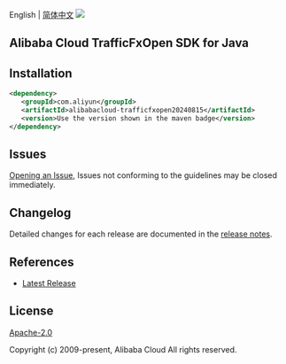 English | [简体中文](README-CN.md)
![](https://aliyunsdk-pages.alicdn.com/icons/AlibabaCloud.svg)

## Alibaba Cloud TrafficFxOpen SDK for Java

## Installation

```xml
<dependency>
   <groupId>com.aliyun</groupId>
   <artifactId>alibabacloud-trafficfxopen20240815</artifactId>
   <version>Use the version shown in the maven badge</version>
</dependency>
```

## Issues
[Opening an Issue](https://github.com/aliyun/alibabacloud-java-async-sdk/issues/new), Issues not conforming to the guidelines may be closed immediately.

## Changelog
Detailed changes for each release are documented in the [release notes](./ChangeLog.txt).

## References
* [Latest Release](https://github.com/aliyun/alibabacloud-async-java-sdk/)

## License
[Apache-2.0](http://www.apache.org/licenses/LICENSE-2.0)

Copyright (c) 2009-present, Alibaba Cloud All rights reserved.